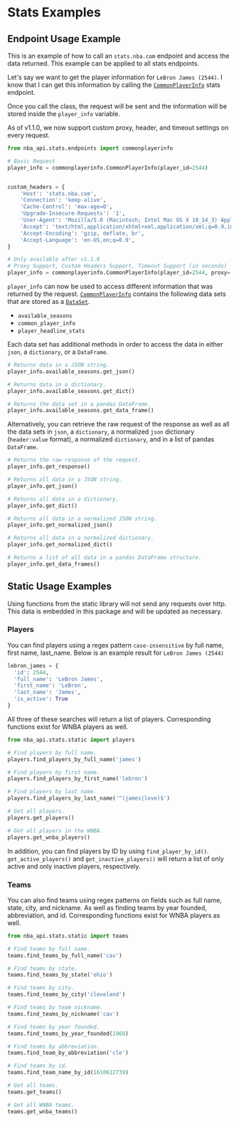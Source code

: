 # Stats Examples

## Endpoint Usage Example

This is an example of how to call an `stats.nba.com` endpoint and access the data returned. This example can be applied to all stats endpoints.

Let's say we want to get the player information for `LeBron James (2544)`. I know that I can get this information by calling the [`CommonPlayerInfo`](endpoints/commonplayerinfo.md) stats endpoint.

Once you call the class, the request will be sent and the information will be stored inside the `player_info` variable. 

As of v1.1.0, we now support custom proxy, header, and timeout settings on every request.

```python
from nba_api.stats.endpoints import commonplayerinfo

# Basic Request
player_info = commonplayerinfo.CommonPlayerInfo(player_id=2544)


custom_headers = {
    'Host': 'stats.nba.com',
    'Connection': 'keep-alive',
    'Cache-Control': 'max-age=0',
    'Upgrade-Insecure-Requests': '1',
    'User-Agent': 'Mozilla/5.0 (Macintosh; Intel Mac OS X 10_14_3) AppleWebKit/537.36 (KHTML, like Gecko) Chrome/73.0.3683.86 Safari/537.36',
    'Accept': 'text/html,application/xhtml+xml,application/xml;q=0.9,image/webp,image/apng,*/*;q=0.8,application/signed-exchange;v=b3',
    'Accept-Encoding': 'gzip, deflate, br',
    'Accept-Language': 'en-US,en;q=0.9',
}

# Only available after v1.1.0
# Proxy Support, Custom Headers Support, Timeout Support (in seconds)
player_info = commonplayerinfo.CommonPlayerInfo(player_id=2544, proxy='127.0.0.1:80', headers=custom_headers, timeout=100)
```

`player_info` can now be used to access different information that was returned by the request. [`CommonPlayerInfo`](endpoints/commonplayerinfo.md) contains the following data sets that are stored as a [`DataSet`](endpoints_data_structure.md).

* `available_seasons`
* `common_player_info`
* `player_headline_stats`

Each data set has additional methods in order to access the data in either `json`, a `dictionary`, or a `DataFrame`.

```python
# Returns data in a JSON string.
player_info.available_seasons.get_json()

# Returns data in a dictionary.
player_info.available_seasons.get_dict()

# Returns the data set in a pandas DataFrame.
player_info.available_seasons.get_data_frame()
```

Alternatively, you can retrieve the raw request of the response as well as all the data sets in `json`, a `dictionary`, a normalized `json` dictionary (`header:value` format), a normalized `dictionary`, and in a list of pandas `DataFrame`.

```python
# Returns the raw response of the request.
player_info.get_response()

# Returns all data in a JSON string.
player_info.get_json()

# Returns all data in a dictionary.
player_info.get_dict()

# Returns all data in a normalized JSON string.
player_info.get_normalized_json()

# Returns all data in a normalized dictionary.
player_info.get_normalized_dict()

# Returns a list of all data in a pandas DataFrame structure.
player_info.get_data_frames()
```


## Static Usage Examples

Using functions from the static library will not send any requests over http. This data is embedded in this package and will be updated as necessary.

### Players

You can find players using a regex pattern `case-insensitive` by full name, first name, last_name. Below is an example result for `LeBron James (2544)`
```python
lebron_james = {
  'id': 2544,
  'full_name': 'LeBron James',
  'first_name': 'LeBron',
  'last_name': 'James',
  'is_active': True
}
```

All three of these searches will return a list of players. Corresponding functions exist for WNBA players as well.

```python
from nba_api.stats.static import players

# Find players by full name.
players.find_players_by_full_name('james')

# Find players by first name.
players.find_players_by_first_name('lebron')

# Find players by last name.
players.find_players_by_last_name('^(james|love)$')

# Get all players.
players.get_players()

# Get all players in the WNBA.
players.get_wnba_players()
```

In addition, you can find players by ID by using `find_player_by_id()`. `get_active_players()` and `get_inactive_players()` will return a list of only active and only inactive players, respectively.


### Teams

You can also find teams using regex patterns on fields such as full name, state, city, and nickname. As well as finding teams by year founded, abbreviation, and id. Corresponding functions exist for WNBA players as well.

```python
from nba_api.stats.static import teams

# Find teams by full name.
teams.find_teams_by_full_name('cav')

# Find teams by state.
teams.find_teams_by_state('ohio')

# Find teams by city.
teams.find_teams_by_city('cleveland')

# Find teams by team nickname.
teams.find_teams_by_nickname('cav')

# Find teams by year founded.
teams.find_teams_by_year_founded(1968)

# Find teams by abbreviation.
teams.find_team_by_abbreviation('cle')

# Find teams by id.
teams.find_team_name_by_id(1610612739)

# Get all teams.
teams.get_teams()

# Get all WNBA teams.
teams.get_wnba_teams()
```
